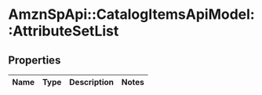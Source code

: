 # AmznSpApi::CatalogItemsApiModel::AttributeSetList

## Properties
Name | Type | Description | Notes
------------ | ------------- | ------------- | -------------

